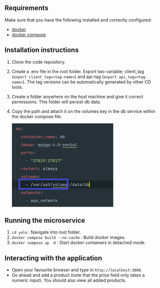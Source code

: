 ## Requirements

Make sure that you have the following installed and correctly configured:

- [docker](https://docs.docker.com/engine/install/)
- [docker compose](https://docs.docker.com/compose/install/)

## Installation instructions

1. Clone the code repository.
2. Create a .env file in the root folder. Export two variable; client_tag (`export client_tag=<tag-name>`) and api-tag  (`export api_tag=<tag-name>`). The tag versions can be automatically generated by other CD tools.
3. Create a folder anywhere on the host machine and give it correct permissions. This folder will persist db data.
4. Copy the path and attach it on the volumes key in the db service within the docker compose file.

    ![change_folder.png](change_folder.png)
## Running the microservice

1. `cd yolo` : Navigate into root folder.
2. `docker compose build --no-cache` : Build docker images.
3. `docker compose up -d` : Start docker containers in detached mode.

## Interacting with the application

- Open your favourite browser and type in `http://localhost:3000`.
- Go ahead and add a product (note that the price field only takes a numeric input). You should also view all added products.